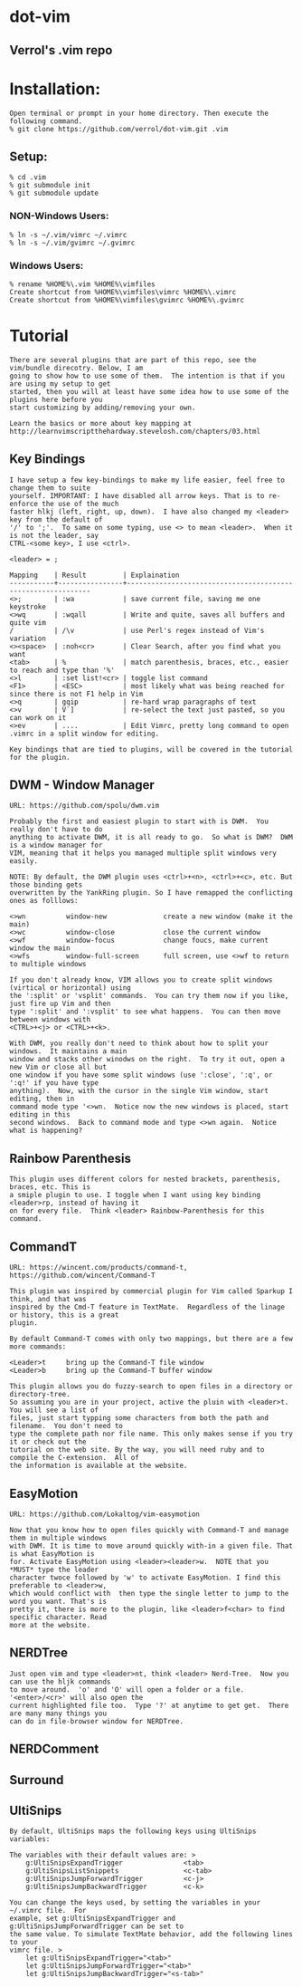 dot-vim
=======

Verrol's .vim repo
------------------

# Installation:
    Open terminal or prompt in your home directory. Then execute the following command.
    % git clone https://github.com/verrol/dot-vim.git .vim

## Setup:
    % cd .vim
    % git submodule init
    % git submodule update

### NON-Windows Users:
    % ln -s ~/.vim/vimrc ~/.vimrc
    % ln -s ~/.vim/gvimrc ~/.gvimrc

### Windows Users:
    % rename %HOME%\.vim %HOME%\vimfiles
    Create shortcut from %HOME%\vimfiles\vimrc %HOME%\.vimrc
    Create shortcut from %HOME%\vimfiles\gvimrc %HOME%\.gvimrc

# Tutorial
    There are several plugins that are part of this repo, see the vim/bundle direcotry. Below, I am
    going to show how to use some of them.  The intention is that if you are using my setup to get
    started, then you will at least have some idea how to use some of the plugins here before you
    start customizing by adding/removing your own.

    Learn the basics or more about key mapping at
    http://learnvimscriptthehardway.stevelosh.com/chapters/03.html

## Key Bindings
    I have setup a few key-bindings to make my life easier, feel free to change them to suite
    yourself. IMPORTANT: I have disabled all arrow keys. That is to re-enforce the use of the much
    faster hlkj (left, right, up, down).  I have also changed my <leader> key from the default of
    '/' to ';'.  To same on some typing, use <> to mean <leader>.  When it is not the leader, say
    CTRL-<some key>, I use <ctrl>.

    <leader> = ;

    Mapping    | Result         | Explaination
    -----------+----------------+-------------------------------------------------------------
    <>;        | :wa            | save current file, saving me one keystroke
    <>wq       | :wqall         | Write and quite, saves all buffers and quite vim
    /          | /\v            | use Perl's regex instead of Vim's variation
    <><space>  | :noh<cr>       | Clear Search, after you find what you want
    <tab>      | %              | match parenthesis, braces, etc., easier to reach and type than '%'
    <>l        | :set list!<cr> | toggle list command
    <F1>       | <ESC>          | most likely what was being reached for since there is not F1 help in Vim
    <>q        | gqip           | re-hard wrap paragraphs of text
    <>v        | V`]            | re-select the text just pasted, so you can work on it
    <>ev       | ....           | Edit Vimrc, pretty long command to open .vimrc in a split window for editing.

    Key bindings that are tied to plugins, will be covered in the tutorial for the plugin.

## DWM - Window Manager
    URL: https://github.com/spolu/dwm.vim

    Probably the first and easiest plugin to start with is DWM.  You really don't have to do
    anything to activate DWM, it is all ready to go.  So what is DWM?  DWM is a window manager for
    VIM, meaning that it helps you managed multiple split windows very easily.

    NOTE: By default, the DWM plugin uses <ctrl>+<n>, <ctrl>+<c>, etc. But those binding gets
    overwritten by the YankRing plugin. So I have remapped the conflicting ones as folllows:

    <>wn          window-new              create a new window (make it the main)
    <>wc          window-close            close the current window
    <>wf          window-focus            change foucs, make current window the main
    <>wfs         window-full-screen      full screen, use <>wf to return to multiple windows
    
    If you don't already know, VIM allows you to create split windows (virtical or horizontal) using
    the ':split' or 'vsplit' commands.  You can try them now if you like, just fire up Vim and then
    type ':split' and ':vsplit' to see what happens.  You can then move between windows with
    <CTRL>+<j> or <CTRL>+<k>.

    With DWM, you really don't need to think about how to split your windows.  It maintains a main
    window and stacks other winodws on the right.  To try it out, open a new Vim or close all but
    one window if you have some split windows (use ':close', ':q', or ':q!' if you have type
    anything).  Now, with the cursor in the single Vim window, start editing, then in
    command mode type '<>wn.  Notice now the new windows is placed, start editing in this
    second windows.  Back to command mode and type <>wn again.  Notice what is happening?

## Rainbow Parenthesis
    This plugin uses different colors for nested brackets, parenthesis, braces, etc. This is
    a smiple plugin to use. I toggle when I want using key binding <leader>rp, instead of having it
    on for every file.  Think <leader> Rainbow-Parenthesis for this command.

## CommandT
    URL: https://wincent.com/products/command-t, https://github.com/wincent/Command-T

    This plugin was inspired by commercial plugin for Vim called Sparkup I think, and that was
    inspired by the Cmd-T feature in TextMate.  Regardless of the linage or history, this is a great
    plugin.
    
    By default Command-T comes with only two mappings, but there are a few more commands:

    <Leader>t     bring up the Command-T file window
    <Leader>b     bring up the Command-T buffer window

    This plugin allows you do fuzzy-search to open files in a directory or directory-tree.
    So assuming you are in your project, active the pluin with <leader>t.  You will see a list of
    files, just start typping some characters from both the path and filename.  You don't need to
    type the complete path nor file name. This only makes sense if you try it or check out the
    tutorial on the web site. By the way, you will need ruby and to compile the C-extension.  All of
    the information is available at the website.

## EasyMotion
    URL: https://github.com/Lokaltog/vim-easymotion

    Now that you know how to open files quickly with Command-T and manage them in multiple windows
    with DWM. It is time to move around quickly with-in a given file. That is what EasyMotion is
    for. Activate EasyMotion using <leader><leader>w.  NOTE that you *MUST* type the leader
    character twoce followed by 'w' to activate EasyMotion. I find this preferable to <leader>w,
    which would conflict with  then type the single letter to jump to the word you want. That's is
    pretty it, there is more to the plugin, like <leader>f<char> to find specific character. Read
    more at the website.

## NERDTree

    Just open vim and type <leader>nt, think <leader> Nerd-Tree.  Now you can use the hljk commands
    to move around.  'o' and 'O' will open a folder or a file.  '<enter>/<cr>' will also open the
    current highlighted file too.  Type '?' at anytime to get get.  There are many many things you
    can do in file-browser window for NERDTree.

## NERDComment

## Surround

## UltiSnips
    By default, UltiSnips maps the following keys using UltiSnips variables:
    
    The variables with their default values are: >
        g:UltiSnipsExpandTrigger               <tab>
        g:UltiSnipsListSnippets                <c-tab>
        g:UltiSnipsJumpForwardTrigger          <c-j>
        g:UltiSnipsJumpBackwardTrigger         <c-k>

    You can change the keys used, by setting the variables in your ~/.vimrc file.  For
    example, set g:UltiSnipsExpandTrigger and g:UltiSnipsJumpForwardTrigger can be set to
    the same value. To simulate TextMate behavior, add the following lines to your
    vimrc file. >
        let g:UltiSnipsExpandTrigger="<tab>"
        let g:UltiSnipsJumpForwardTrigger="<tab>"
        let g:UltiSnipsJumpBackwardTrigger="<s-tab>"

